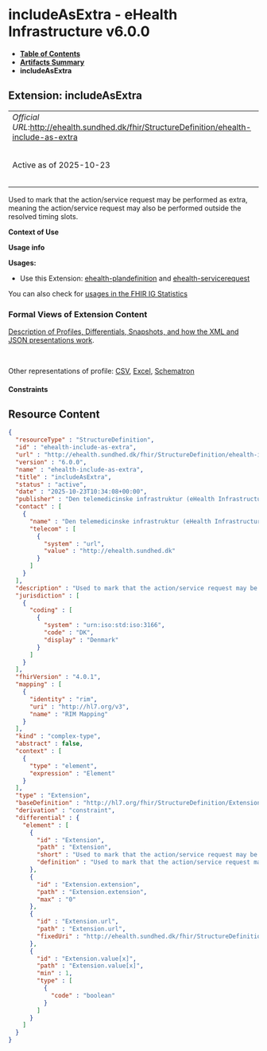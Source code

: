 # includeAsExtra - eHealth Infrastructure v6.0.0

* [**Table of Contents**](toc.md)
* [**Artifacts Summary**](artifacts.md)
* **includeAsExtra**

## Extension: includeAsExtra 

| | |
| :--- | :--- |
| *Official URL*:http://ehealth.sundhed.dk/fhir/StructureDefinition/ehealth-include-as-extra | *Version*:6.0.0 |
| Active as of 2025-10-23 | *Computable Name*:ehealth-include-as-extra |

Used to mark that the action/service request may be performed as extra, meaning the action/service request may also be performed outside the resolved timing slots.

**Context of Use**

**Usage info**

**Usages:**

* Use this Extension: [ehealth-plandefinition](StructureDefinition-ehealth-plandefinition.md) and [ehealth-servicerequest](StructureDefinition-ehealth-servicerequest.md)

You can also check for [usages in the FHIR IG Statistics](https://packages2.fhir.org/xig/dk.ehealth.sundhed.fhir.ig.core|current/StructureDefinition/ehealth-include-as-extra)

### Formal Views of Extension Content

 [Description of Profiles, Differentials, Snapshots, and how the XML and JSON presentations work](http://build.fhir.org/ig/FHIR/ig-guidance/readingIgs.html#structure-definitions). 

 

Other representations of profile: [CSV](StructureDefinition-ehealth-include-as-extra.csv), [Excel](StructureDefinition-ehealth-include-as-extra.xlsx), [Schematron](StructureDefinition-ehealth-include-as-extra.sch) 

#### Constraints



## Resource Content

```json
{
  "resourceType" : "StructureDefinition",
  "id" : "ehealth-include-as-extra",
  "url" : "http://ehealth.sundhed.dk/fhir/StructureDefinition/ehealth-include-as-extra",
  "version" : "6.0.0",
  "name" : "ehealth-include-as-extra",
  "title" : "includeAsExtra",
  "status" : "active",
  "date" : "2025-10-23T10:34:08+00:00",
  "publisher" : "Den telemedicinske infrastruktur (eHealth Infrastructure)",
  "contact" : [
    {
      "name" : "Den telemedicinske infrastruktur (eHealth Infrastructure)",
      "telecom" : [
        {
          "system" : "url",
          "value" : "http://ehealth.sundhed.dk"
        }
      ]
    }
  ],
  "description" : "Used to mark that the action/service request may be performed as extra, meaning the action/service request may also be performed outside the resolved timing slots.",
  "jurisdiction" : [
    {
      "coding" : [
        {
          "system" : "urn:iso:std:iso:3166",
          "code" : "DK",
          "display" : "Denmark"
        }
      ]
    }
  ],
  "fhirVersion" : "4.0.1",
  "mapping" : [
    {
      "identity" : "rim",
      "uri" : "http://hl7.org/v3",
      "name" : "RIM Mapping"
    }
  ],
  "kind" : "complex-type",
  "abstract" : false,
  "context" : [
    {
      "type" : "element",
      "expression" : "Element"
    }
  ],
  "type" : "Extension",
  "baseDefinition" : "http://hl7.org/fhir/StructureDefinition/Extension",
  "derivation" : "constraint",
  "differential" : {
    "element" : [
      {
        "id" : "Extension",
        "path" : "Extension",
        "short" : "Used to mark that the action/service request may be performed as extra, meaning the action/service request may also be performed outside the resolved timing slots.",
        "definition" : "Used to mark that the action/service request may be performed as extra, meaning the action/service request may also be performed outside the resolved timing slots."
      },
      {
        "id" : "Extension.extension",
        "path" : "Extension.extension",
        "max" : "0"
      },
      {
        "id" : "Extension.url",
        "path" : "Extension.url",
        "fixedUri" : "http://ehealth.sundhed.dk/fhir/StructureDefinition/ehealth-include-as-extra"
      },
      {
        "id" : "Extension.value[x]",
        "path" : "Extension.value[x]",
        "min" : 1,
        "type" : [
          {
            "code" : "boolean"
          }
        ]
      }
    ]
  }
}

```
